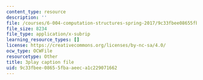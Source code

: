 ```yaml
---
content_type: resource
description: ''
file: /courses/6-004-computation-structures-spring-2017/9c33fbee08655fbaaeeca1c229071662_63QXdU9pliI.vtt
file_size: 8234
file_type: application/x-subrip
learning_resource_types: []
license: https://creativecommons.org/licenses/by-nc-sa/4.0/
ocw_type: OCWFile
resourcetype: Other
title: 3play caption file
uid: 9c33fbee-0865-5fba-aeec-a1c229071662
---
```

